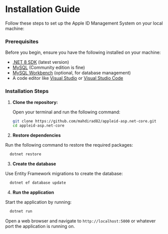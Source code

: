 # Installation Guide  

Follow these steps to set up the Apple ID Management System on your local machine:  

### Prerequisites  

Before you begin, ensure you have the following installed on your machine:  

- [.NET 8 SDK](https://dotnet.microsoft.com/download) (latest version)  
- [MySQL](https://dev.mysql.com/downloads/) (Community edition is fine)  
- [MySQL Workbench](https://dev.mysql.com/downloads/workbench/) (optional, for database management)  
- A code editor like [Visual Studio](https://visualstudio.microsoft.com/) or [Visual Studio Code](https://code.visualstudio.microsoft.com/)  

### Installation Steps  

1. **Clone the repository:**  

   Open your terminal and run the following command:  
   ```bash  
   git clone https://github.com/mahdirad82/appleid-asp.net-core.git  
   cd appleid-asp.net-core
   
2. **Restore dependencies**  

  Run the following command to restore the required packages:  

  ```bash  
    dotnet restore
  ```
3. **Create the database**  

  Use Entity Framework migrations to create the database:  

  ```bash  
    dotnet ef database update
  ```  
4. **Run the application**

  Start the application by running:  

  ```bash  
    dotnet run
  ```
  Open a web browser and navigate to `http://localhost:5000` or whatever port the application is running on.  
